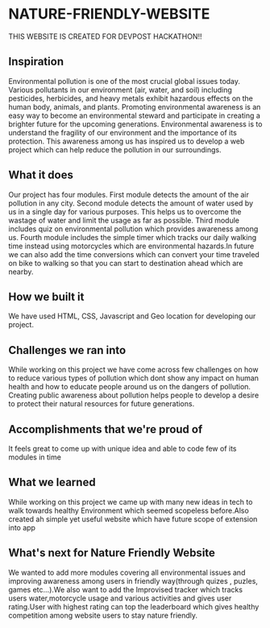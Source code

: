 # NATURE-FRIENDLY-WEBSITE
THIS WEBSITE IS CREATED FOR DEVPOST HACKATHON!!
## Inspiration
Environmental pollution is one of the most crucial global issues today. 
Various pollutants in our environment (air, water, and soil) including pesticides, 
herbicides, and heavy metals exhibit hazardous effects on the human body, animals, 
and plants.
Promoting environmental awareness is an easy way to become an environmental steward 
and participate in creating a brighter future for the upcoming generations. Environmental awareness is to understand the fragility of our environment and the 
importance of its protection. 
This awareness among us has inspired us to develop a web project which can help reduce 
the pollution in our surroundings. 
## What it does
Our project has four modules. First module detects the amount of the air pollution in any city. 
Second module detects the amount of water used by us in a single day for various purposes. This helps us to overcome the wastage of water and limit the usage as far as possible.
Third module includes quiz on environmental pollution which provides awareness among us.
Fourth module includes the simple timer which tracks our daily walking time instead using motorcycles which are environmental hazards.In future we can also add the time conversions which can convert your time traveled on bike to walking so that you can start to destination ahead which are nearby.
## How we built it
We have used HTML, CSS, Javascript and Geo location for developing our project.
## Challenges we ran into
While working on this project we have come across few challenges on how to reduce various
types of pollution which dont show any impact on human health and how to educate people
around us on the dangers of pollution.
Creating public awareness about pollution helps people to develop a desire to protect 
their natural resources for future generations.
## Accomplishments that we're proud of
It feels great to come up with unique idea and able to code few of its modules in time
## What we learned
While working on this project we came up with many new ideas in tech to walk towards healthy Environment which seemed scopeless before.Also created ah simple yet useful website which have future scope of extension into app

## What's next for Nature Friendly Website
We wanted to add more modules covering all environmental issues and improving awareness among users in friendly way(through quizes , puzles, games etc...).We also want to add the Improvised tracker which tracks users water,motorcycle usage and various activities and gives user rating.User with highest rating can top the leaderboard which gives healthy competition among website users to stay nature friendly.
